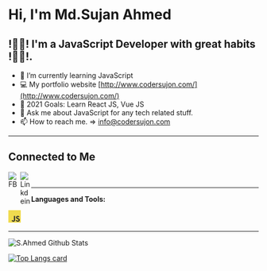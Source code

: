 
# Hi, I'm Md.Sujan Ahmed
## !👨‍👨‍! I'm  a JavaScript Developer with great habits !👨‍👨!.
- 🔭 I’m currently learning JavaScript
- 💻 My portfolio website [http://www.codersujon.com/](http://www.codersujon.com/)
- 🥅 2021 Goals: Learn React JS, Vue JS
- 💬 Ask me about JavaScript for any tech related stuff.
- 📫 How to reach me. => info@codersujon.com

<hr/>

## Connected to Me
<a href="https://www.facebook.com/codersujon/">
  <img align="left" alt="FB" width="24px" src="https://img.icons8.com/fluent/2x/facebook-new.png" />
</a>
<a href="https://www.linkedin.com/in/codersujon/">
  <img align="left" alt="Linkdein" width="22px" src="https://avatars.githubusercontent.com/u/357098?s=200&v=4" />
</a>
<br/>
<hr/>

**Languages and Tools:**  

<code><a href="https://developer.mozilla.org/en-US/docs/Web/JavaScript" target="_blank"><img height="25" src="https://raw.githubusercontent.com/github/explore/80688e429a7d4ef2fca1e82350fe8e3517d3494d/topics/javascript/javascript.png"></a></code>
<!-- <code><a href="#" target="_blank"><img height="25" src=""></a></code> -->

<hr/>


<img width="550" alt="S.Ahmed Github Stats" src="https://github-readme-stats.vercel.app/api?username=positiveworldbd&show_icons=true">

[![Top Langs card](https://github-readme-stats.vercel.app/api/top-langs/?username=easinwebpro&card_width=550)](https://easinwebpro.com/)

